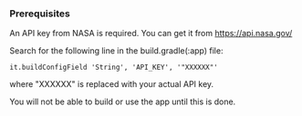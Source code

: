 ### Prerequisites

An API key from NASA is required. You can get it from https://api.nasa.gov/

Search for the following line in the build.gradle(:app) file:
```
it.buildConfigField 'String', 'API_KEY', '"XXXXXX"'
```
where "XXXXXX" is replaced with your actual API key.

You will not be able to build or use the app until this is done.